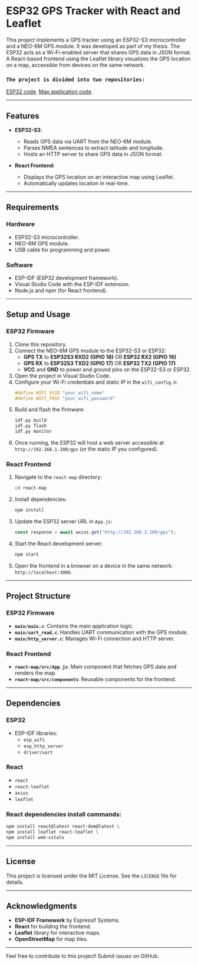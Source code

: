 
# ESP32 GPS Tracker with React and Leaflet

This project implements a GPS tracker using an ESP32-S3 microcontroller and a NEO-6M GPS module. 
It was developed as part of my thesis. 
The ESP32 acts as a Wi-Fi-enabled server that shares GPS data in JSON format. 
A React-based frontend using the Leaflet library visualizes the GPS location on a map, 
accessible from devices on the same network.

### `The project is divided into two repositories:`
[ESP32 code](https://github.com/johannajes/GPS_ESP32).
[Map application code](https://github.com/johannajes/Map_App).

---

## Features
- **ESP32-S3**:
  - Reads GPS data via UART from the NEO-6M module.
  - Parses NMEA sentences to extract latitude and longitude.
  - Hosts an HTTP server to share GPS data in JSON format.

- **React Frontend**:
  - Displays the GPS location on an interactive map using Leaflet.
  - Automatically updates location in real-time.

---

## Requirements

### Hardware
- ESP32-S3 microcontroller.
- NEO-6M GPS module.
- USB cable for programming and power.

### Software
- ESP-IDF (ESP32 development framework).
- Visual Studio Code with the ESP-IDF extension.
- Node.js and npm (for React frontend).

---

## Setup and Usage

### ESP32 Firmware
1. Clone this repository.
2. Connect the NEO-6M GPS module to the ESP32-S3 or ESP32:
   - **GPS TX** to **ESP32S3 RXD2 (GPIO 18)** OR **ESP32 RX2 (GPIO 16)**
   - **GPS RX** to **ESP32S3 TXD2 (GPIO 17)** OR **ESP32 TX2 (GPIO 17)**
   - **VCC** and **GND** to power and ground pins on the ESP32-S3 or ESP32.
3. Open the project in Visual Studio Code.
4. Configure your Wi-Fi credentials and static IP in the `wifi_config.h`:
   ```c
   #define WIFI_SSID "your_wifi_name"
   #define WIFI_PASS "your_wifi_password"
   ```
5. Build and flash the firmware:
   ```bash
   idf.py build
   idf.py flash
   idf.py monitor
   ```
6. Once running, the ESP32 will host a web server accessible at `http://192.168.1.100/gps` (or the static IP you configured).

### React Frontend
1. Navigate to the `react-map` directory:
   ```bash
   cd react-map
   ```
2. Install dependencies:
   ```bash
   npm install
   ```
3. Update the ESP32 server URL in `App.js`:
   ```javascript
   const response = await axios.get("http://192.168.1.100/gps");
   ```
4. Start the React development server:
   ```bash
   npm start
   ```
5. Open the frontend in a browser on a device in the same network: `http://localhost:3000`.

---

## Project Structure

### ESP32 Firmware
- **`main/main.c`**: Contains the main application logic.
- **`main/uart_read.c`**: Handles UART communication with the GPS module.
- **`main/http_server.c`**: Manages Wi-Fi connection and HTTP server.

### React Frontend
- **`react-map/src/App.js`**: Main component that fetches GPS data and renders the map.
- **`react-map/src/components`**: Reusable components for the frontend.

---

## Dependencies

### ESP32
- ESP-IDF libraries:
  - `esp_wifi`
  - `esp_http_server`
  - `driver/uart`

### React
- `react`
- `react-leaflet`
- `axios`
- `leaflet`

### React dependencies install commands:
```bash
npm install react@latest react-dom@latest \
npm install leaflet react-leaflet \
npm install web-vitals
```

---

## License
This project is licensed under the MIT License. See the `LICENSE` file for details.

---

## Acknowledgments
- **ESP-IDF Framework** by Espressif Systems.
- **React** for building the frontend.
- **Leaflet** library for interactive maps.
- **OpenStreetMap** for map tiles.

---

Feel free to contribute to this project! Submit issues on GitHub.

